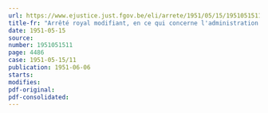 ```yaml
---
url: https://www.ejustice.just.fgov.be/eli/arrete/1951/05/15/1951051511/justel
title-fr: "Arrêté royal modifiant, en ce qui concerne l'administration de l'électricité et de l'électromécanique, l'arrêté du Régent du 31 mai 1949, fixant le cadre organique et les traitements du personnel du Ministère des Travaux publics."
date: 1951-05-15
source:
number: 1951051511
page: 4486
case: 1951-05-15/11
publication: 1951-06-06
starts:
modifies:
pdf-original:
pdf-consolidated:
---
```


